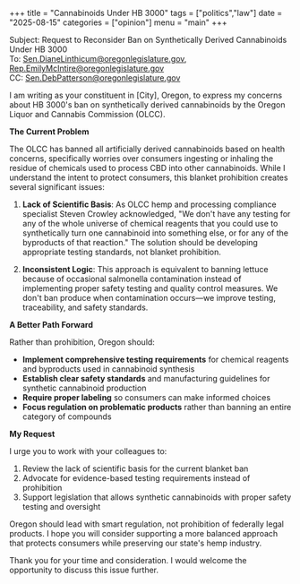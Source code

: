 +++
title = "Cannabinoids Under HB 3000"
tags = ["politics","law"]
date = "2025-08-15"
categories = ["opinion"]
menu = "main"
+++

Subject: Request to Reconsider Ban on Synthetically Derived Cannabinoids Under HB 3000  
To: Sen.DianeLinthicum@oregonlegislature.gov, Rep.EmilyMcIntire@oregonlegislature.gov  
CC: Sen.DebPatterson@oregonlegislature.gov

I am writing as your constituent in [City], Oregon, to express my concerns about HB 3000's ban on synthetically derived cannabinoids by the Oregon Liquor and Cannabis Commission (OLCC).

**The Current Problem**

The OLCC has banned all artificially derived cannabinoids based on health concerns, specifically worries over consumers ingesting or inhaling the residue of chemicals used to process CBD into other cannabinoids. While I understand the intent to protect consumers, this blanket prohibition creates several significant issues:

1. **Lack of Scientific Basis**: As OLCC hemp and processing compliance specialist Steven Crowley acknowledged, "We don't have any testing for any of the whole universe of chemical reagents that you could use to synthetically turn one cannabinoid into something else, or for any of the byproducts of that reaction." The solution should be developing appropriate testing standards, not blanket prohibition.

2. **Inconsistent Logic**: This approach is equivalent to banning lettuce because of occasional salmonella contamination instead of implementing proper safety testing and quality control measures. We don't ban produce when contamination occurs—we improve testing, traceability, and safety standards.

**A Better Path Forward**

Rather than prohibition, Oregon should:

- **Implement comprehensive testing requirements** for chemical reagents and byproducts used in cannabinoid synthesis
- **Establish clear safety standards** and manufacturing guidelines for synthetic cannabinoid production  
- **Require proper labeling** so consumers can make informed choices
- **Focus regulation on problematic products** rather than banning an entire category of compounds

**My Request**

I urge you to work with your colleagues to:

1. Review the lack of scientific basis for the current blanket ban
2. Advocate for evidence-based testing requirements instead of prohibition
3. Support legislation that allows synthetic cannabinoids with proper safety testing and oversight

Oregon should lead with smart regulation, not prohibition of federally legal products. I hope you will consider supporting a more balanced approach that protects consumers while preserving our state's hemp industry.

Thank you for your time and consideration. I would welcome the opportunity to discuss this issue further.
